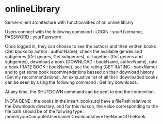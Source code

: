 # onlineLibrary
Server-client architecture  with functionalities of an online library

Users connect with the following command : LOGIN : yourUsername, PASSWORD : yourPassword.

Once logged in, they can choose to see the authors and their written books (Get books by author : authorName),
check the available genres and subgenres (Get genres, Get subgenres), or together (Get genres and subgenres),
download a book (DOWNLOAD : bookName, authorName), rate a book (RATE BOOK : bookName), see the rating (GET RATING : bookName)
and to get some book recommendations bassed on their download history (Get my recommendations). 
An exhaustive list of all their downloaded books can be seen by using the following command : Get my downloads.

At any time, the SHUTDOWN command can be sent to end the connection.

!NOTA BENE : the books in the insert_books.sql have a filePath relative to the Downloads directory, and for this reason,
the value corresponding to the file path should be of the follwing type : /home/yourComputerUsername/Downloads/hereTheNameOfTheBook.
 
